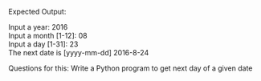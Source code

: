 Expected Output:

Input a year: 2016                                                      
Input a month [1-12]: 08                                                
Input a day [1-31]: 23                                                  
The next date is [yyyy-mm-dd] 2016-8-24

Questions for this:
Write a Python program to get next day of a given date
